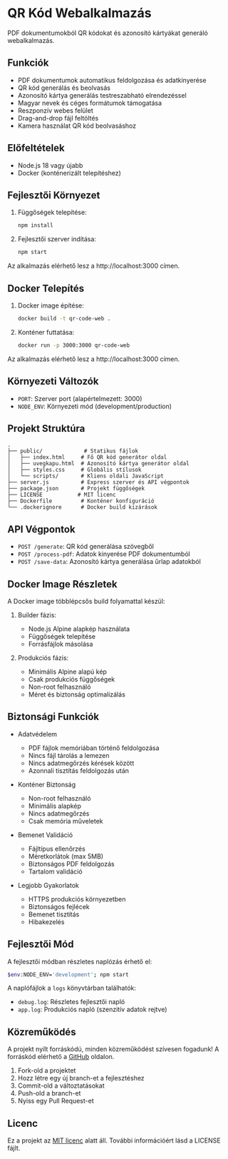 # QR Kód Webalkalmazás

PDF dokumentumokból QR kódokat és azonosító kártyákat generáló webalkalmazás.

## Funkciók

- PDF dokumentumok automatikus feldolgozása és adatkinyerése
- QR kód generálás és beolvasás
- Azonosító kártya generálás testreszabható elrendezéssel
- Magyar nevek és céges formátumok támogatása
- Reszponzív webes felület
- Drag-and-drop fájl feltöltés
- Kamera használat QR kód beolvasáshoz

## Előfeltételek

- Node.js 18 vagy újabb
- Docker (konténerizált telepítéshez)

## Fejlesztői Környezet

1. Függőségek telepítése:
   ```bash
   npm install
   ```

2. Fejlesztői szerver indítása:
   ```bash
   npm start
   ```

Az alkalmazás elérhető lesz a http://localhost:3000 címen.

## Docker Telepítés

1. Docker image építése:
   ```bash
   docker build -t qr-code-web .
   ```

2. Konténer futtatása:
   ```bash
   docker run -p 3000:3000 qr-code-web
   ```

Az alkalmazás elérhető lesz a http://localhost:3000 címen.

## Környezeti Változók

- `PORT`: Szerver port (alapértelmezett: 3000)
- `NODE_ENV`: Környezeti mód (development/production)

## Projekt Struktúra

```
.
├── public/             # Statikus fájlok
│   ├── index.html     # Fő QR kód generátor oldal
│   ├── uvegkapu.html  # Azonosító kártya generátor oldal
│   ├── styles.css     # Globális stílusok
│   └── scripts/       # Kliens oldali JavaScript
├── server.js          # Express szerver és API végpontok
├── package.json       # Projekt függőségek
├── LICENSE           # MIT licenc
├── Dockerfile         # Konténer konfiguráció
└── .dockerignore      # Docker build kizárások
```

## API Végpontok

- `POST /generate`: QR kód generálása szövegből
- `POST /process-pdf`: Adatok kinyerése PDF dokumentumból
- `POST /save-data`: Azonosító kártya generálása űrlap adatokból

## Docker Image Részletek

A Docker image többlépcsős build folyamattal készül:

1. Builder fázis:
   - Node.js Alpine alapkép használata
   - Függőségek telepítése
   - Forrásfájlok másolása

2. Produkciós fázis:
   - Minimális Alpine alapú kép
   - Csak produkciós függőségek
   - Non-root felhasználó
   - Méret és biztonság optimalizálás

## Biztonsági Funkciók

- Adatvédelem
  * PDF fájlok memóriában történő feldolgozása
  * Nincs fájl tárolás a lemezen
  * Nincs adatmegőrzés kérések között
  * Azonnali tisztítás feldolgozás után

- Konténer Biztonság
  * Non-root felhasználó
  * Minimális alapkép
  * Nincs adatmegőrzés
  * Csak memória műveletek

- Bemenet Validáció
  * Fájltípus ellenőrzés
  * Méretkorlátok (max 5MB)
  * Biztonságos PDF feldolgozás
  * Tartalom validáció

- Legjobb Gyakorlatok
  * HTTPS produkciós környezetben
  * Biztonságos fejlécek
  * Bemenet tisztítás
  * Hibakezelés

## Fejlesztői Mód

A fejlesztői módban részletes naplózás érhető el:

```bash
$env:NODE_ENV='development'; npm start
```

A naplófájlok a `logs` könyvtárban találhatók:
- `debug.log`: Részletes fejlesztői napló
- `app.log`: Produkciós napló (szenzitív adatok rejtve)

## Közreműködés

A projekt nyílt forráskódú, minden közreműködést szívesen fogadunk! A forráskód elérhető a [GitHub](https://github.com/Netesfiu/glassgate) oldalon.

1. Fork-old a projektet
2. Hozz létre egy új branch-et a fejlesztéshez
3. Commit-old a változtatásokat
4. Push-old a branch-et
5. Nyiss egy Pull Request-et

## Licenc

Ez a projekt az [MIT licenc](LICENSE) alatt áll. További információért lásd a LICENSE fájlt.
